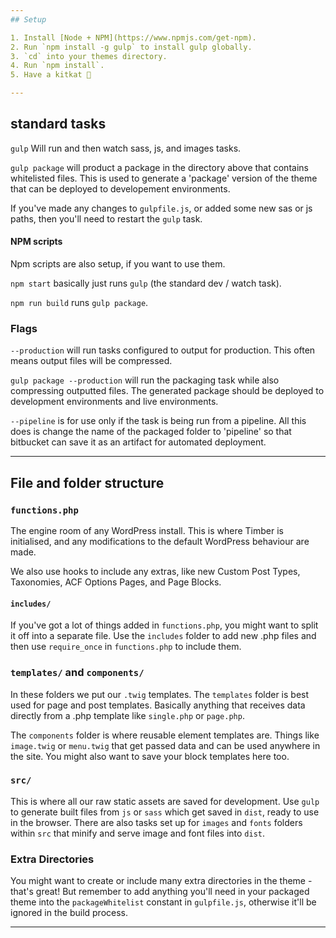 ```yaml
---
## Setup

1. Install [Node + NPM](https://www.npmjs.com/get-npm).
2. Run `npm install -g gulp` to install gulp globally.
3. `cd` into your themes directory.
4. Run `npm install`.
5. Have a kitkat 🍫

---
```

## standard tasks

`gulp` Will run and then watch sass, js, and images tasks.

`gulp package` will product a package in the directory above that contains
whitelisted files. This is used to generate a 'package' version of the theme
that can be deployed to developement environments.

If you've made any changes to `gulpfile.js`, or added some new sas or js paths, then you'll need to restart the `gulp` task.

#### NPM scripts

Npm scripts are also setup, if you want to use them.

`npm start` basically just runs `gulp` (the standard dev / watch task).

`npm run build` runs `gulp package`.

### Flags

`--production` will run tasks configured to output for production. This often
means output files will be compressed.

`gulp package --production` will run the packaging task while also compressing
outputted files. The generated package should be deployed to development
environments and live environments.

`--pipeline` is for use only if the task is being run from a pipeline. All this does is change the name of the packaged folder to 'pipeline' so that bitbucket can save it as an artifact for automated deployment.

---
## File and folder structure

### `functions.php`

The engine room of any WordPress install. This is where Timber is initialised, and any modifications to the default WordPress behaviour are made.

We also use hooks to include any extras, like new Custom Post Types, Taxonomies, ACF Options Pages, and Page Blocks.

#### `includes/`

If you've got a lot of things added in `functions.php`, you might want to split it off into a separate file. Use the `includes` folder to add new .php files and then use `require_once` in `functions.php` to include them.

### `templates/` and `components/`

In these folders we put our `.twig` templates. The `templates` folder is best used for page and post templates. Basically anything that receives data directly from a .php template like `single.php` or `page.php`.

The `components` folder is where reusable element templates are. Things like `image.twig` or `menu.twig` that get passed data and can be used anywhere in the site. You might also want to save your block templates here too.

### `src/`

This is where all our raw static assets are saved for development. Use `gulp` to generate built files from `js` or `sass` which get saved in `dist`, ready to use in the browser.
There are also tasks set up for `images` and `fonts` folders within `src` that minify and serve image and font files into `dist`.

### Extra Directories

You might want to create or include many extra directories in the theme - that's great!
But remember to add anything you'll need in your packaged theme into the `packageWhitelist` constant in `gulpfile.js`, otherwise it'll be ignored in the build process.

---
